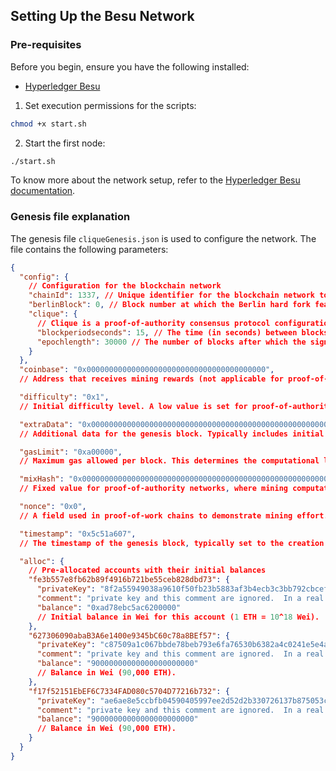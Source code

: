## Setting Up the Besu Network

### Pre-requisites

Before you begin, ensure you have the following installed:

- [Hyperledger Besu](https://besu.hyperledger.org/private-networks/get-started/install/binary-distribution)

1. Set execution permissions for the scripts:

```bash
chmod +x start.sh
```

2. Start the first node:

```bash
./start.sh
```

To know more about the network setup, refer to the [Hyperledger Besu documentation](https://besu.hyperledger.org/private-networks/tutorials/clique).

### Genesis file explanation

The genesis file `cliqueGenesis.json` is used to configure the network. The file contains the following parameters:

```json
{
  "config": {
    // Configuration for the blockchain network
    "chainId": 1337, // Unique identifier for the blockchain network to prevent cross-chain transactions.
    "berlinBlock": 0, // Block number at which the Berlin hard fork features are activated.
    "clique": {
      // Clique is a proof-of-authority consensus protocol configuration
      "blockperiodseconds": 15, // The time (in seconds) between blocks.
      "epochlength": 30000 // The number of blocks after which the signer list is refreshed.
    }
  },
  "coinbase": "0x0000000000000000000000000000000000000000",
  // Address that receives mining rewards (not applicable for proof-of-authority).

  "difficulty": "0x1",
  // Initial difficulty level. A low value is set for proof-of-authority since mining is not resource-intensive.

  "extraData": "0x0000000000000000000000000000000000000000000000000000000000000000eef141b3c3e920320b34e14a38b9995b7c9bcac60000000000000000000000000000000000000000000000000000000000000000000000000000000000000000000000000000000000000000000000000000000000",
  // Additional data for the genesis block. Typically includes initial signers for a proof-of-authority chain.

  "gasLimit": "0xa00000",
  // Maximum gas allowed per block. This determines the computational limit for transactions within a block.

  "mixHash": "0x0000000000000000000000000000000000000000000000000000000000000000",
  // Fixed value for proof-of-authority networks, where mining computation is unnecessary.

  "nonce": "0x0",
  // A field used in proof-of-work chains to demonstrate mining effort. Set to 0 for proof-of-authority.

  "timestamp": "0x5c51a607",
  // The timestamp of the genesis block, typically set to the creation time.

  "alloc": {
    // Pre-allocated accounts with their initial balances
    "fe3b557e8fb62b89f4916b721be55ceb828dbd73": {
      "privateKey": "8f2a55949038a9610f50fb23b5883af3b4ecb3c3bb792cbcefbd1542c692be63",
      "comment": "private key and this comment are ignored.  In a real chain, the private key should NOT be stored",
      "balance": "0xad78ebc5ac6200000"
      // Initial balance in Wei for this account (1 ETH = 10^18 Wei).
    },
    "627306090abaB3A6e1400e9345bC60c78a8BEf57": {
      "privateKey": "c87509a1c067bbde78beb793e6fa76530b6382a4c0241e5e4a9ec0a0f44dc0d3",
      "comment": "private key and this comment are ignored.  In a real chain, the private key should NOT be stored",
      "balance": "90000000000000000000000"
      // Balance in Wei (90,000 ETH).
    },
    "f17f52151EbEF6C7334FAD080c5704D77216b732": {
      "privateKey": "ae6ae8e5ccbfb04590405997ee2d52d2b330726137b875053c36d94e974d162f",
      "comment": "private key and this comment are ignored.  In a real chain, the private key should NOT be stored",
      "balance": "90000000000000000000000"
      // Balance in Wei (90,000 ETH).
    }
  }
}
```
